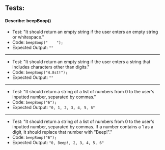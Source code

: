 ## Tests:

#### Describe: beepBoop()

- Test: "It should return an empty string if the user enters an empty string or whitespace."
- Code: `beepBoop("    ");`
- Expected Output: `""`
---
- Test: "It should return an empty string if the user enters a string that includes characters other than digits."
- Code: `beepBoop("4.8st!");`
- Expected Output: `""`
___
- Test: "It should return a string of a list of numbers from 0 to the user's inputted number, separated by commas."
- Code: `beepBoop("6");`
- Expected Output: `"0, 1, 2, 3, 4, 5, 6"`
---
- Test: "It should return a string of a list of numbers from 0 to the user's inputted number, separated by commas. If a number contains a 1 as a digit, it should replace that number with "Beep!"."
- Code: `beepBoop("6");`
- Expected Output: `"0, Beep!, 2, 3, 4, 5, 6"`